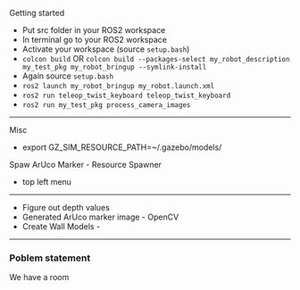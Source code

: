 Getting started



- Put src folder in your ROS2 workspace
- In terminal go to your ROS2 workspace
- Activate your workspace (source `setup.bash`)
- `colcon build` OR `colcon build --packages-select my_robot_description my_test_pkg my_robot_bringup --symlink-install`
- Again source `setup.bash`
- `ros2 launch my_robot_bringup my_robot.launch.xml`
- `ros2 run teleop_twist_keyboard teleop_twist_keyboard`
- `ros2 run my_test_pkg process_camera_images`

---

Misc

- export GZ_SIM_RESOURCE_PATH=~/.gazebo/models/

Spaw ArUco Marker - Resource Spawner
- top left menu

---

- Figure out depth values
- Generated ArUco marker image - OpenCV
- Create Wall Models - 

---

### Poblem statement

We have a room